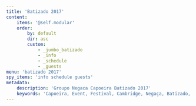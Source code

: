 ```yaml
---
title: 'Batizado 2017'
content:
    items: '@self.modular'
    order:
        by: default
        dir: asc
        custom:
            - _jumbo_batizado
            - _info
            - _schedule
            - _guests
menu: 'batizado 2017'
spy_items: 'info schedule guests'
metadata:
    description: 'Groupo Negaca Capoeira Batizado 2017'
    keywords: 'Capoeira, Event, Festival, Cambridge, Negaça, Batizado, 2017, Contrameste, Mestre, Boneco, Hiram, Chitaozinho, Olho De Gato, Parente, Pedro, Pernalonga, Santana, Poncianinho, Zangado'
---
```


